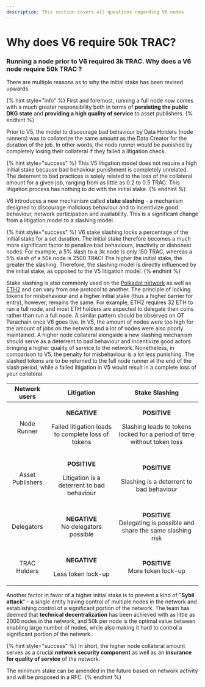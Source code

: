 ```yaml
---
description: This section covers all questions regarding V6 nodes
---
```


# Why does V6 require 50k TRAC?

### Running a node prior to V6 required 3k TRAC. Why does a V6 node require 50k TRAC ?

There are multiple reasons as to why the initial stake has been revised upwards.&#x20;

{% hint style="info" %}
First and foremost, running a full node now comes with a much greater responsibility both in terms of **persisting the public DKG state** and **providing a high quality of service** to asset publishers.
{% endhint %}

Prior to V5, the model to discourage bad behaviour by Data Holders (node runners) was to collaterize the same amount as the Data Creator for the duration of the job. In other words, the node runner would be punished by completely losing their collateral if they failed a litigation check.&#x20;

{% hint style="success" %}
This V5 litigation model does not require a high initial stake because bad behaviour punishment is completely unrelated. The deterrent to bad practices is solely related to the loss of the collateral amount for a given job, ranging from as little as 0.2 to 0.5 TRAC. This litigation process has nothing to do with the initial stake.
{% endhint %}

V6 introduces a new mechanism called **stake slashing** - a mechanism designed to discourage malicious behaviour and to incentivize good behaviour, network participation and availability. This is a significant change from a litigation model to a slashing model.&#x20;

{% hint style="success" %}
V6 stake slashing locks a percentage of the initial stake for a set duration. The initial stake therefore becomes a much more significant factor to penalize bad behaviours, inactivity or dishonest nodes. For example, a 5% slash to a 3k node is only 150 TRAC, whereas a 5% slash of a 50k node is 2500 TRAC! The higher the initial stake, the greater the slashing. Therefore, the slashing model is directly influenced by the initial stake, as opposed to the V5 litigation model.&#x20;
{% endhint %}

Stake slashing is also commonly used on the [Polkadot network](https://wiki.polkadot.network/docs/learn-staking#slashing) as well as [ETH2](https://www.blocknative.com/blog/an-ethereum-stakers-guide-to-slashing-other-penalties) and can vary from one protocol to another. The principle of locking tokens for misbehaviour and a higher initial stake (thus a higher barrier for entry), however, remains the same. For example, ETH2 requires 32 ETH to run a full node, and most ETH holders are expected to delegate their coins rather than run a full node. A similar pattern should be observed on OT Parachain once V6 goes live. In V5, the amount of nodes were too high for the amount of jobs on the network and a lot of nodes were also poorly maintained. A higher node collateral alongside a new slashing mechanism should serve as a deterrent to bad behaviour and incentivize good actors bringing a higher quality of service to the network. Nonetheless, in comparison to V5, the penalty for misbehaviour is a lot less punishing. The slashed tokens are to be returned to the full node runner at the end of the slash period, while a failed litigation in V5 would result in a complete loss of your collateral.&#x20;

|   Network users  |                                         Litigation                                        |                                                 Stake Slashing                                                 |
| :--------------: | :---------------------------------------------------------------------------------------: | :------------------------------------------------------------------------------------------------------------: |
|    Node Runner   | <p><strong>NEGATIVE</strong></p><p>Failed litigation leads to complete loss of tokens</p> | <p><strong>POSITIVE</strong></p><p>Slashing leads to tokens locked for a period of time without token loss</p> |
| Asset Publishers |     <p><strong>POSITIVE</strong> </p><p>Litigation is a deterrent to bad behaviour</p>    |                 <p><strong>POSITIVE</strong></p><p>Slashing is a deterrent to bad behaviour</p>                |
|    Delegators    |                 <p><strong>NEGATIVE</strong><br>No delegators possible</p>                |  <p><strong>POSITIVE</strong><br><strong></strong>Delegating is possible and share the same slashing risk</p>  |
|   TRAC Holders   |                 <p><strong>NEGATIVE</strong></p><p>Less token lock-up</p>                 |                             <p><strong>POSITIVE</strong><br>More token lock-up</p>                             |

Another factor in favor of a higher initial stake is to prevent a kind of "**Sybil attack**" - a single entity having control of multiple nodes in the network and establishing control of a significant portion of the network. The team has deemed that **technical decentralization** has been achieved with as little as 2000 nodes in the network, and 50k per node is the optimal value between enabling large number of nodes, while also making it hard to control a significant portion of the network.&#x20;

{% hint style="success" %}
In short, the higher node collateral amount serves as a crucial **network security component** as well as an **insurance for quality of service** of the network.&#x20;

The minimum stake can be amended in the future based on network activity and will be proposed in a RFC.&#x20;
{% endhint %}
